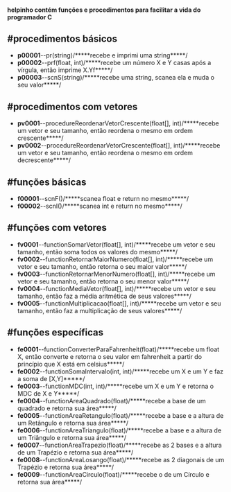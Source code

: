 <h4>helpinho contém funções e procedimentos para facilitar a vida do programador C<br/><h4>
<h2>#procedimentos básicos<br/></h2>
<ul>
	<li><b>p00001</b>--pr(string)/*****recebe e imprimi uma string*****/<br/></li>
	<li><b>p00002</b>--prf(float, int)/*****recebe um número X e Y casas após a vírgula, então imprime X.Yf*****/<br/></li>
	<li><b>p00003</b>--scnS(string)/*****recebe uma string, scanea ela e muda o seu valor*****/<br/></li>
</ul>
<h2>#procedimentos com vetores<br/></h2>
<ul>
	<li><b>pv0001</b>--procedureReordenarVetorCrescente(float[], int)/*****recebe um vetor e seu tamanho, então reordena o mesmo em ordem crescente*****/</li>
	<li><b>pv0002</b>--procedureReordenarVetorCrescente(float[], int)/*****recebe um vetor e seu tamanho, então reordena o mesmo em ordem decrescente*****/</li>
</ul>
<h2>#funções básicas<br/></h2>
<ul>
	<li><b>f00001</b>--scnF()/*****scanea float e return no mesmo*****/</li>
	<li><b>f00002</b>--scnI()/*****scanea int e return no mesmo*****/</li>
</ul>
<h2>#funções com vetores<br/></h2>
<ul>
	<li><b>fv0001</b>--functionSomarVetor(float[], int)/*****recebe um vetor e seu tamanho, então soma todos os valores do mesmo*****/</li>
	<li><b>fv0002</b>--functionRetornarMaiorNumero(float[], int)/*****recebe um vetor e seu tamanho, então retorna o seu maior valor*****/</li>
	<li><b>fv0003</b>--functionRetornarMenorNumero(float[], int)/*****recebe um vetor e seu tamanho, então retorna o seu menor valor*****/</li>
	<li><b>fv0004</b>--functionMediaVetor(float[], int)/*****recebe um vetor e seu tamanho, então faz a média aritmética de seus valores*****/</li>
	<li><b>fv0005</b>--functionMultiplicacao(float[], int)/*****recebe um vetor e seu tamanho, então faz a multiplicação de seus valores*****/</li>
</ul>
<h2>#funções específicas<br/></h2>
<ul>
	<li><b>fe0001</b>--functionConverterParaFahrenheit(float)/*****recebe um float X, então converte e retorna o seu valor em fahrenheit a partir do princípio que X está em celsius*****/</li>
	<li><b>fe0002</b>--functionSomaIntervalo(int, int)/*****recebe um X e um Y e faz a soma de [X,Y]*****/</li>
	<li><b>fe0003</b>--functionMDC(int, int)/*****recebe um X e um Y e retorna o MDC  de X e Y*****/</li>
	<li><b>fe0004</b>--functionAreaQuadrado(float)/*****recebe a base de um quadrado e retorna sua área*****/</li>
	<li><b>fe0005</b>--functionAreaRetangulo(float)/*****recebe a base e a altura de um Retângulo e retorna sua área*****/</li>
	<li><b>fe0006</b>--functionAreaTriangulo(float)/*****recebe a base e a altura de um Triângulo e retorna sua área*****/</li>
	<li><b>fe0007</b>--functionAreaTrapezio(float)/*****recebe as 2 bases e a altura de um Trapézio e retorna sua área*****/</li>
	<li><b>fe0008</b>--functionAreaLosango(float)/*****recebe as 2 diagonais de um Trapézio e retorna sua área*****/</li>
	<li><b>fe0009</b>--functionAreaCirculo(float)/*****recebe o de um Círculo e retorna sua área*****/</li>
</ul>